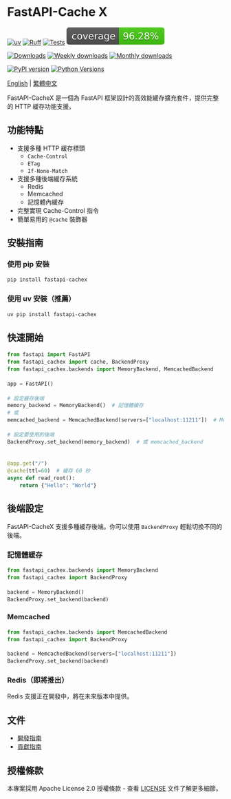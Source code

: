 # FastAPI-Cache X

[![uv](https://img.shields.io/endpoint?url=https://raw.githubusercontent.com/astral-sh/uv/main/assets/badge/v0.json)](https://github.com/astral-sh/uv)
[![Ruff](https://img.shields.io/endpoint?url=https://raw.githubusercontent.com/astral-sh/ruff/main/assets/badge/v2.json)](https://github.com/astral-sh/ruff)
[![Tests](https://github.com/allen0099/FastAPI-CacheX/actions/workflows/test.yml/badge.svg)](https://github.com/allen0099/FastAPI-CacheX/actions/workflows/test.yml)
[![Coverage Status](https://raw.githubusercontent.com/allen0099/FastAPI-CacheX/coverage-badge/coverage.svg)](https://github.com/allen0099/FastAPI-CacheX/actions/workflows/test.yml)

[![Downloads](https://static.pepy.tech/badge/fastapi-cachex)](https://pepy.tech/project/fastapi-cachex)
[![Weekly downloads](https://static.pepy.tech/badge/fastapi-cachex/week)](https://pepy.tech/project/fastapi-cachex)
[![Monthly downloads](https://static.pepy.tech/badge/fastapi-cachex/month)](https://pepy.tech/project/fastapi-cachex)

[![PyPI version](https://img.shields.io/pypi/v/fastapi-cachex.svg?logo=pypi&logoColor=gold&label=PyPI)](https://pypi.org/project/fastapi-cachex)
[![Python Versions](https://img.shields.io/pypi/pyversions/fastapi-cachex.svg?logo=python&label=Python&logoColor=gold)](https://pypi.org/project/fastapi-cachex/)

[English](../README.md) | [繁體中文](README.zh-TW.md)

FastAPI-CacheX 是一個為 FastAPI 框架設計的高效能緩存擴充套件，提供完整的 HTTP 緩存功能支援。

## 功能特點

- 支援多種 HTTP 緩存標頭
  - `Cache-Control`
  - `ETag`
  - `If-None-Match`
- 支援多種後端緩存系統
  - Redis
  - Memcached
  - 記憶體內緩存
- 完整實現 Cache-Control 指令
- 簡單易用的 `@cache` 裝飾器

## 安裝指南

### 使用 pip 安裝

```bash
pip install fastapi-cachex
```

### 使用 uv 安裝（推薦）

```bash
uv pip install fastapi-cachex
```

## 快速開始

```python
from fastapi import FastAPI
from fastapi_cachex import cache, BackendProxy
from fastapi_cachex.backends import MemoryBackend, MemcachedBackend

app = FastAPI()

# 設定緩存後端
memory_backend = MemoryBackend()  # 記憶體緩存
# 或
memcached_backend = MemcachedBackend(servers=["localhost:11211"])  # Memcached

# 設定要使用的後端
BackendProxy.set_backend(memory_backend)  # 或 memcached_backend


@app.get("/")
@cache(ttl=60)  # 緩存 60 秒
async def read_root():
    return {"Hello": "World"}
```

## 後端設定

FastAPI-CacheX 支援多種緩存後端。你可以使用 `BackendProxy` 輕鬆切換不同的後端。

### 記憶體緩存

```python
from fastapi_cachex.backends import MemoryBackend
from fastapi_cachex import BackendProxy

backend = MemoryBackend()
BackendProxy.set_backend(backend)
```

### Memcached

```python
from fastapi_cachex.backends import MemcachedBackend
from fastapi_cachex import BackendProxy

backend = MemcachedBackend(servers=["localhost:11211"])
BackendProxy.set_backend(backend)
```

### Redis（即將推出）

Redis 支援正在開發中，將在未來版本中提供。

## 文件

- [開發指南](DEVELOPMENT.md)
- [貢獻指南](CONTRIBUTING.md)

## 授權條款

本專案採用 Apache License 2.0 授權條款 - 查看 [LICENSE](../LICENSE) 文件了解更多細節。
